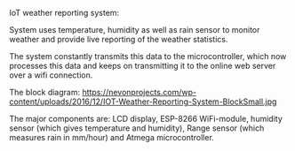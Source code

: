 IoT weather reporting system:
  
  System uses temperature, humidity as well as rain sensor to monitor weather and provide live reporting of the weather statistics.
  
  The system constantly transmits this data to the microcontroller, which now processes this data and keeps on transmitting it to the online web server over a wifi connection. 
  
  The block diagram:
  https://nevonprojects.com/wp-content/uploads/2016/12/IOT-Weather-Reporting-System-BlockSmall.jpg
  
  The major components are:
  LCD display, ESP-8266 WiFi-module, humidity sensor (which gives temperature and humidity), Range sensor (which measures rain in mm/hour) and Atmega microcontroller.
  
 
  
  
